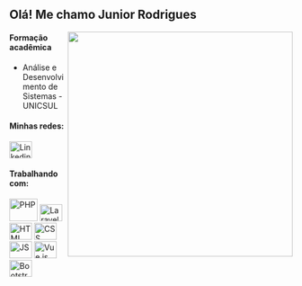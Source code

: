 ## Olá! Me chamo Junior Rodrigues

<img align="right" src="https://i.imgur.com/fShbhLK.gif" width="400px">

#### Formação acadêmica

* Análise e Desenvolvimento de Sistemas - UNICSUL

#### Minhas redes:
<a href="https://www.linkedin.com/in/valdemirrodriguesazevedojunior/"><img src="https://icongr.am/devicon/linkedin-original.svg?size=120&color=currentColor" alt="Linkedin" height="30" width="40"></a>

#### Trabalhando com:
<div>
<img src="https://icongr.am/devicon/php-original.svg?size=120&color=currentColor" alt="PHP" height="40" width="50">
<img src="https://icongr.am/devicon/laravel-plain.svg?size=120&color=f74408" alt="Laravel" height="30" width="40">
<img src="https://icongr.am/devicon/html5-original.svg?size=120&color=f74408" alt="HTML" height="30" width="40">
<img src="https://icongr.am/devicon/css3-original.svg?size=120&color=f74408" alt="CSS" height="30" width="40">
<img src="https://icongr.am/devicon/javascript-original.svg?size=120&color=f74408" alt="JS" height="30" width="40">
<img src="https://icongr.am/devicon/vuejs-original.svg?size=120&color=currentColor" alt="Vue.js" height="30" width="40">
<img src="https://icongr.am/devicon/bootstrap-plain.svg?size=120&color=5642eb" alt="Bootstrap" height="30" width="40">
</div>


